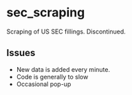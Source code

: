 # sec_scraping
Scraping of US SEC fillings. Discontinued.

## Issues
* New data is added every minute.
* Code is generally to slow
* Occasional pop-up
